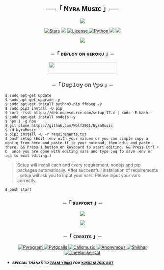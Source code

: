 <h2 align="center">
    ──「 Nʏʀᴀ Mᴜsɪᴄ 」──
</h2>

<p align="center">
  <img src="https://te.legra.ph/file/4fee25040a0eee43c8418.jpg">
</p>

<p align="center">
<a href="https://github.com/Wolf2901/NyraMusic/stargazers"><img src="https://img.shields.io/github/stars/Wolf2901/NyraMusic?color=black&logo=github&logoColor=black&style=for-the-badge" alt="Stars" /></a>
<a href="https://github.com/Wolf2901/NyraMusic/network/members"> <img src="https://img.shields.io/github/forks/Wolf2901/NyraMusic?color=black&logo=github&logoColor=black&style=for-the-badge" /></a>
<a href="https://github.com/Wolf2901/NyraMusic/blob/master/LICENSE"> <img src="https://img.shields.io/badge/License-MIT-blueviolet?style=for-the-badge" alt="License" /> </a>
<a href="https://www.python.org/"> <img src="https://img.shields.io/badge/Written%20in-Python-orange?style=for-the-badge&logo=python" alt="Python" /> </a>
<a href="https://pypi.org/project/Pyrogram/"> <img src="https://img.shields.io/pypi/v/pyrogram?color=yellow&label=pyrogram&logo=python&logoColor=green&style=for-the-badge" /></a>
<a href="https://github.com/Wolf2901/NyraMusic/commits/Wolf2901"> <img src="https://img.shields.io/github/last-commit/Wolf2901/NyraMusic?color=blue&logo=github&logoColor=green&style=for-the-badge" /></a>
</p>

<p align="center">
  <img src="https://telegra.ph/file/9a85d0a873e2dd80d278d.jpg">
</p>

<h3 align="center">
    ─「 ᴅᴇᴩʟᴏʏ ᴏɴ ʜᴇʀᴏᴋᴜ 」─
</h3>

<p align="center"><a href="https://dashboard.heroku.com/new?template=https://github.com/oliviasongdaanav/NyraMusic"> <img src="https://img.shields.io/badge/Deploy%20On%20Heroku-black?style=for-the-badge&logo=heroku" width="220" height="38.45"/></a></p>

<h3 align="center">
    ─「 𝙳𝚎𝚙𝚕𝚘𝚢 𝚘𝚗 𝚅𝚙𝚜 」─
</h3>


```console
$ sudo apt-get update 
$ sudo apt-get upgrade -y
$ sudo apt-get install python3-pip ffmpeg -y
$ sudo pip3 install -U pip
$ curl -fssL https://deb.nodesource.com/setup_17.x | sudo -E bash -
$ sudo apt-get install nodejs -y
$ npm i -g npm
$ git clone https://github.com/Wolf2901/NyraMusic
$ cd NyraMusic
$ pip3 install -U -r requirements.txt
$ bash setup (Edit .env with your values or you can simple copy a config from here and paste it to your notepad, then edit and paste there. && Press I button on keyboard to start editing. && Press Ctrl + C  once you are done with editing vars and type :wq to save .env or :qa to exit editing.)
```

> Setup will install each and every requirement, nodejs and pip packages automatically. After successfull installation of requirements , setup will ask you to input your vars.
> Please input your vars correctly.


```console
$ bash start
```

<h3 align="center">
    ─「 sᴜᴩᴩᴏʀᴛ 」─
</h3>

<p align="center">
<a href="https://telegram.me/Silent_robo_11"><img src="https://img.shields.io/badge/-Support%20Group-blue.svg?style=for-the-badge&logo=Telegram"></a>
</p>

<p align="center">
<a href="https://telegram.me/Galaxia_Update"><img src="https://img.shields.io/badge/-Support%20Channel-blue.svg?style=for-the-badge&logo=Telegram"></a>
</p>

<h3 align="center">
    ─「 ᴄʀᴇᴅɪᴛs 」─
</h3>

<p align="center">
<a href="https://github.com/pyrogram/pyrogram"> <img src="https://img.shields.io/badge/Pyrogram-black?style=for-the-badge&logo=github" alt="Pyrogram" /> </a>
<a href="https://github.com/pytgcalls/pytgcalls"> <img src="https://img.shields.io/badge/PyTgCalls-black?style=for-the-badge&logo=github" alt="Pytgcalls" /> </a>
<a href="https://github.com/Callsmusic"> <img src="https://img.shields.io/badge/CallsMusic-black?style=for-the-badge&logo=github" alt="Callsmusic" /> </a>
<a href="https://github.com/Wolf2901"> <img src="https://img.shields.io/badge/Silent Smile-black?style=for-the-badge&logo=github" alt="Anonymous" /> </a>
<a href="https://github.com/NotReallyShikhar"> <img src="https://img.shields.io/badge/Shikhar-black?style=for-the-badge&logo=github" alt="Shikhar" /> </a>
<a href="https://github.com/TheHamkerCat"> <img src="https://img.shields.io/badge/TheHamkerCat-black?style=for-the-badge&logo=github" alt="TheHamkerCat" /> </a>
</p>

- <b> _sᴩᴇᴄɪᴀʟ ᴛʜᴀɴᴋs ᴛᴏ [ᴛᴇᴀᴍ ʏᴜᴋᴋɪ](https://github.com/TeamYukki) ғᴏʀ [ʏᴜᴋᴋɪ ᴍᴜsɪᴄ ʙᴏᴛ](https://github.com/TeamYukki/YukkiMusicBot)_ </b>

